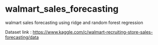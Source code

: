 # walmart_sales_forecasting
walmart sales forecasting using ridge and random forest regression

Dataset link : https://www.kaggle.com/c/walmart-recruiting-store-sales-forecasting/data
